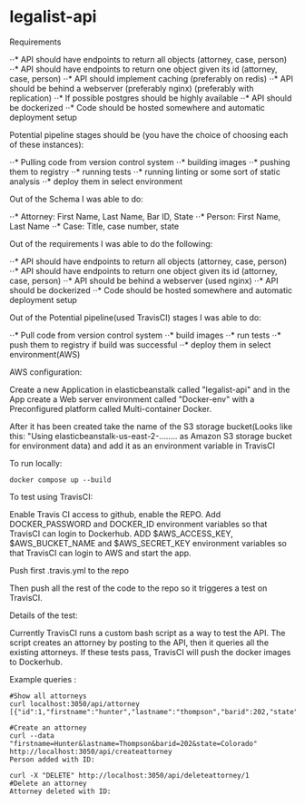 # legalist-api

Requirements

⋅⋅* API should have endpoints to return all objects (attorney, case, person)
⋅⋅* API should have endpoints to return one object given its id (attorney, case, person)
⋅⋅* API should implement caching (preferably on redis)
⋅⋅* API should be behind a webserver (preferably nginx) (preferably with replication)
⋅⋅* If possible postgres should be highly available
⋅⋅* API should be dockerized
⋅⋅* Code should be hosted somewhere and automatic deployment setup

Potential pipeline stages should be (you have the choice of choosing each of these instances):

⋅⋅* Pulling code from version control system
⋅⋅* building images
⋅⋅* pushing them to registry
⋅⋅* running tests
⋅⋅* running linting or some sort of static analysis
⋅⋅* deploy them in select environment 

Out of the Schema I was able to do:

⋅⋅* Attorney: First Name, Last Name, Bar ID, State
⋅⋅* Person: First Name, Last Name
⋅⋅* Case: Title, case number, state


Out of the requirements I was able to do the following:

⋅⋅* API should have endpoints to return all objects (attorney, case, person)
⋅⋅* API should have endpoints to return one object given its id (attorney, case, person) 
⋅⋅* API should be behind a webserver (used nginx)
⋅⋅* API should be dockerized
⋅⋅* Code should be hosted somewhere and automatic deployment setup

Out of the Potential pipeline(used TravisCI) stages I was able to do:

⋅⋅*  Pull code from version control system
⋅⋅*  build images
⋅⋅*  run tests
⋅⋅*  push them to registry if build was successful
⋅⋅*  deploy them in select environment(AWS)

AWS configuration:

Create a new Application in elasticbeanstalk called "legalist-api" and in the App create a Web server environment called "Docker-env" with a Preconfigured platform called Multi-container Docker.

After it has been created take the name of the S3 storage bucket(Looks like this: "Using elasticbeanstalk-us-east-2-........ as Amazon S3 storage bucket for environment data) and add it as an environment variable in TravisCI

To run locally:

```
docker compose up --build
```

To test using TravisCI:

Enable Travis CI access to github, enable the REPO.
Add DOCKER_PASSWORD and DOCKER_ID environment variables so that TravisCI can login to Dockerhub.
ADD $AWS_ACCESS_KEY, $AWS_BUCKET_NAME and $AWS_SECRET_KEY environment variables so that TravisCI can login to AWS and start the app.

Push first .travis.yml to the repo

Then push all the rest of the code to the repo so it triggeres a test on TravisCI.

Details of the test:

Currently TravisCI runs a custom bash script as a way to test the API. The script creates an attorney by posting to the API, then it queries all the existing attorneys. If these tests pass, TravisCI will push the docker images to Dockerhub.

Example queries :

```
#Show all attorneys
curl localhost:3050/api/attorney
[{"id":1,"firstname":"hunter","lastname":"thompson","barid":202,"state":"Colorado"}
```

```
#Create an attorney
curl --data "firstname=Hunter&lastname=Thompson&barid=202&state=Colorado" http://localhost:3050/api/createattorney
Person added with ID:
```

```
curl -X "DELETE" http://localhost:3050/api/deleteattorney/1
#Delete an attorney
Attorney deleted with ID:
```






